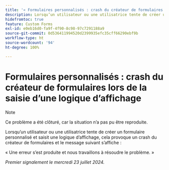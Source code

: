 ```yaml
---
title: '« Formulaires personnalisés : crash du créateur de formulaires lors de la saisie d’une logique d’affichage »'
description: Lorsqu’un utilisateur ou une utilisatrice tente de créer un formulaire personnalisé et saisit une logique d’affichage, cela provoque un crash du créateur de formulaires et un message s’affiche.
hidefromtoc: true
feature: Custom Forms
exl-id: e0eb16d0-fa9f-4f90-8c98-97c7291188a9
source-git-commit: 0d536411994520d2399935efc35cff66290ebf9b
workflow-type: ht
source-wordcount: '94'
ht-degree: 100%

---
```


# Formulaires personnalisés : crash du créateur de formulaires lors de la saisie d’une logique d’affichage

>[!NOTE]
>
>Ce problème a été clôturé, car la situation n’a pas pu être reproduite.

Lorsqu’un utilisateur ou une utilisatrice tente de créer un formulaire personnalisé et saisit une logique d’affichage, cela provoque un crash du créateur de formulaires et le message suivant s’affiche :

« Une erreur s’est produite et nous travaillons à résoudre le problème. »

_Premier signalement le mercredi 23 juillet 2024._
